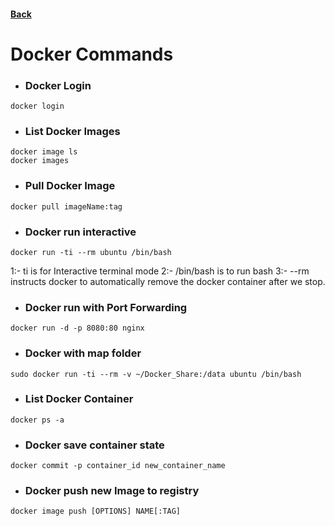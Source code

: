 #### [Back](./README.md)

# Docker Commands

* ### Docker Login
```shell
docker login
```

* ### List Docker Images
```shell
docker image ls
docker images
```

* ### Pull Docker Image
```shell
docker pull imageName:tag
```

* ### Docker run interactive
```shell
docker run -ti --rm ubuntu /bin/bash
```
1:- ti is for Interactive terminal mode
2:- /bin/bash is to run bash
3:- --rm instructs docker to automatically remove the docker container after we stop.

* ### Docker run with Port Forwarding
```shell
docker run -d -p 8080:80 nginx
```

* ### Docker with map folder
```shell
sudo docker run -ti --rm -v ~/Docker_Share:/data ubuntu /bin/bash
```

* ### List Docker Container
```shell
docker ps -a
```

* ### Docker save container state
```shell
docker commit -p container_id new_container_name
```

* ### Docker push new Image to registry
```shell
docker image push [OPTIONS] NAME[:TAG]
```
